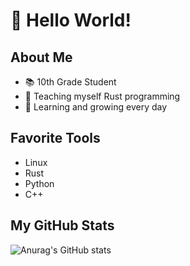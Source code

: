 # 👋 Hello World!

## About Me
- 📚 10th Grade Student
- 🦀 Teaching myself Rust programming
- 🌱 Learning and growing every day

## Favorite Tools
- Linux
- Rust
- Python
- C++

## My GitHub Stats
![Anurag's GitHub stats](https://github-readme-stats.vercel.app/api?username=UlmerMan&show_icons=true&theme=transparent)

